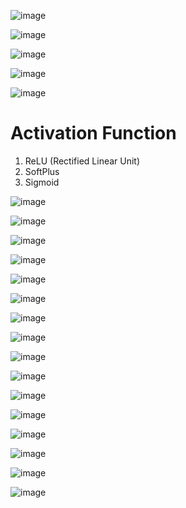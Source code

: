 ![image](https://user-images.githubusercontent.com/60442877/187581345-aa05fa21-0ac6-4f84-9a5e-6e220f62b169.png)

![image](https://user-images.githubusercontent.com/60442877/187581915-5739aebe-88ac-4783-a5e1-f0aebdb6b049.png)

![image](https://user-images.githubusercontent.com/60442877/187582391-9d8def9b-affb-457d-9a24-74db5a54385f.png)

![image](https://user-images.githubusercontent.com/60442877/187582674-ba74b2af-ca9d-4774-904c-c04546f912b9.png)

![image](https://user-images.githubusercontent.com/60442877/187584600-0967d604-bbb0-4d17-9797-b8b5c5040389.png)

# Activation Function

1. ReLU (Rectified Linear Unit)
2. SoftPlus
3. Sigmoid 

![image](https://user-images.githubusercontent.com/60442877/187590908-ae08c4f3-a2dc-4e13-8515-5661e64c7a52.png)

![image](https://user-images.githubusercontent.com/60442877/187598547-0f05a3ba-925b-42f8-9bfc-8b2ed81bf9bf.png)

![image](https://user-images.githubusercontent.com/60442877/187598612-b37b9ad6-3374-4e93-8897-9a4cbee763d6.png)

![image](https://user-images.githubusercontent.com/60442877/187598740-2a1b7f65-8e5c-4c9d-b686-32e558b209c7.png)

![image](https://user-images.githubusercontent.com/60442877/187598785-71713d68-dfc7-4389-b97e-4829cede14ff.png)

![image](https://user-images.githubusercontent.com/60442877/187598897-c6b9d2ce-ba9c-4bc6-b279-cb5b0a66c40a.png)

![image](https://user-images.githubusercontent.com/60442877/187598932-95fe07f8-fad5-4b84-bd50-39a651ad32ae.png)

![image](https://user-images.githubusercontent.com/60442877/187598972-c856b70b-f159-4797-bcba-645d7634ee6e.png)

![image](https://user-images.githubusercontent.com/60442877/187599018-de437be0-0fe0-429b-8369-08346ec0e402.png)

![image](https://user-images.githubusercontent.com/60442877/187599054-9db1f41c-31eb-4c2e-bc70-6ec4ed8e06e3.png)

![image](https://user-images.githubusercontent.com/60442877/187599107-3183d892-d18d-4d49-9197-a0051f151b79.png)

![image](https://user-images.githubusercontent.com/60442877/187599171-cc205dc8-fd24-42b9-9e0f-dd06bdf77e62.png)

![image](https://user-images.githubusercontent.com/60442877/187782869-45ce4d84-518e-4535-be18-e706fa812752.png)

![image](https://user-images.githubusercontent.com/60442877/187785511-65aa6eb7-ab95-4633-9245-c64257769025.png)

![image](https://user-images.githubusercontent.com/60442877/187785686-033bdc03-5259-4749-8d44-3839716d3338.png)

![image](https://user-images.githubusercontent.com/60442877/187785871-70aada94-0086-4ef6-bdcd-01c955748905.png)








